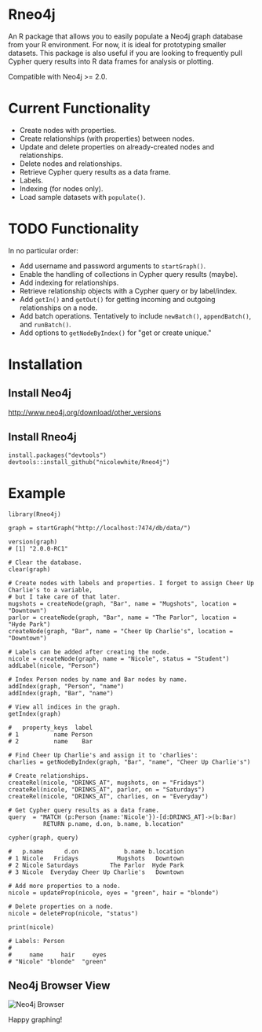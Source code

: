 # Rneo4j

An R package that allows you to easily populate a Neo4j graph database from your R environment. For now, it is ideal for prototyping smaller datasets. This package is also useful if you are looking to frequently pull Cypher query results into R data frames for analysis or plotting.

Compatible with Neo4j >= 2.0.

# Current Functionality

* Create nodes with properties.
* Create relationships (with properties) between nodes.
* Update and delete properties on already-created nodes and relationships.
* Delete nodes and relationships.
* Retrieve Cypher query results as a data frame.
* Labels.
* Indexing (for nodes only).
* Load sample datasets with `populate()`.

# TODO Functionality

In no particular order:

* Add username and password arguments to `startGraph()`.
* Enable the handling of collections in Cypher query results (maybe).
* Add indexing for relationships.
* Retrieve relationship objects with a Cypher query or by label/index.
* Add `getIn()` and `getOut()` for getting incoming and outgoing relationships on a node.
* Add batch operations. Tentatively to include `newBatch()`, `appendBatch()`, and `runBatch()`.
* Add options to `getNodeByIndex()` for "get or create unique."

# Installation

## Install Neo4j

http://www.neo4j.org/download/other_versions

## Install Rneo4j

```
install.packages("devtools")
devtools::install_github("nicolewhite/Rneo4j")
```

# Example
```
library(Rneo4j)

graph = startGraph("http://localhost:7474/db/data/")

version(graph)
# [1] "2.0.0-RC1"

# Clear the database.
clear(graph)

# Create nodes with labels and properties. I forget to assign Cheer Up Charlie's to a variable,
# but I take care of that later.
mugshots = createNode(graph, "Bar", name = "Mugshots", location = "Downtown")
parlor = createNode(graph, "Bar", name = "The Parlor", location = "Hyde Park")
createNode(graph, "Bar", name = "Cheer Up Charlie's", location = "Downtown")

# Labels can be added after creating the node.
nicole = createNode(graph, name = "Nicole", status = "Student")
addLabel(nicole, "Person")

# Index Person nodes by name and Bar nodes by name.
addIndex(graph, "Person", "name")
addIndex(graph, "Bar", "name")

# View all indices in the graph.
getIndex(graph)

# 	property_keys  label
# 1          name Person
# 2          name    Bar

# Find Cheer Up Charlie's and assign it to 'charlies':
charlies = getNodeByIndex(graph, "Bar", "name", "Cheer Up Charlie's")

# Create relationships.
createRel(nicole, "DRINKS_AT", mugshots, on = "Fridays")
createRel(nicole, "DRINKS_AT", parlor, on = "Saturdays")
createRel(nicole, "DRINKS_AT", charlies, on = "Everyday")

# Get Cypher query results as a data frame.
query  = "MATCH (p:Person {name:'Nicole'})-[d:DRINKS_AT]->(b:Bar)
		  RETURN p.name, d.on, b.name, b.location"

cypher(graph, query)

# 	p.name      d.on             b.name b.location
# 1 Nicole   Fridays           Mugshots   Downtown
# 2 Nicole Saturdays         The Parlor  Hyde Park
# 3 Nicole  Everyday Cheer Up Charlie's   Downtown

# Add more properties to a node.
nicole = updateProp(nicole, eyes = "green", hair = "blonde")

# Delete properties on a node.
nicole = deleteProp(nicole, "status")

print(nicole)

# Labels: Person
# 
#     name     hair     eyes 
# "Nicole" "blonde"  "green" 
```

## Neo4j Browser View

![Neo4j Browser](http://i.imgur.com/P49bwa4.png)

Happy graphing!